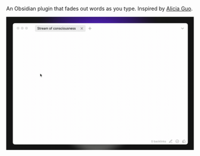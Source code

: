 An Obsidian plugin that fades out words as you type. Inspired by [Alicia Guo](https://twitter.com/upcycledwords/status/1648427766151532545).

![Serenity](/screenshot.gif)
